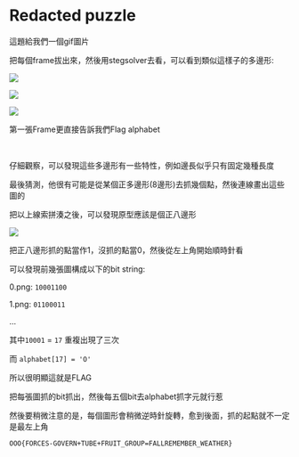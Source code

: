 # Redacted puzzle

這題給我們一個gif圖片

把每個frame拔出來，然後用stegsolver去看，可以看到類似這樣子的多邊形:

![](https://raw.githubusercontent.com/w181496/CTF/master/defcon2019-qual/redacted-puzzle/0.png)

![](https://raw.githubusercontent.com/w181496/CTF/master/defcon2019-qual/redacted-puzzle/1.png)

![](https://raw.githubusercontent.com/w181496/CTF/master/defcon2019-qual/redacted-puzzle/2.png)

第一張Frame更直接告訴我們Flag alphabet

<br>

仔細觀察，可以發現這些多邊形有一些特性，例如邊長似乎只有固定幾種長度

最後猜測，他很有可能是從某個正多邊形(8邊形)去抓幾個點，然後連線畫出這些圖的

把以上線索拼湊之後，可以發現原型應該是個正八邊形

![](https://raw.githubusercontent.com/w181496/CTF/master/defcon2019-qual/redacted-puzzle/ori.png)


把正八邊形抓的點當作1，沒抓的點當0，然後從左上角開始順時針看

可以發現前幾張圖構成以下的bit string:

0.png: `10001100`

1.png: `01100011`

...

其中`10001` =  `17` 重複出現了三次

而 `alphabet[17] = 'O'`

所以很明顯這就是FLAG

把每張圖抓的bit抓出，然後每五個bit去alphabet抓字元就行惹

然後要稍微注意的是，每個圖形會稍微逆時針旋轉，愈到後面，抓的起點就不一定是最左上角

`OOO{FORCES-GOVERN+TUBE+FRUIT_GROUP=FALLREMEMBER_WEATHER}`
